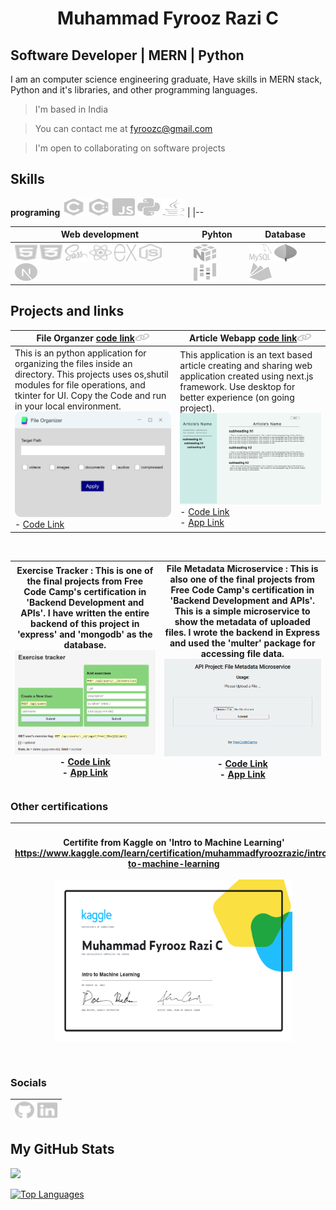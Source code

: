 
# <p align='center'>Muhammad Fyrooz Razi C</p> 
<!-- <p align='right'>
 <span href="https://www.github.com/MFyzi" target="_blank" rel="noreferrer"><img src="https://raw.githubusercontent.com/danielcranney/readme-generator/main/public/icons/socials/github.svg" width="16" height="16" /></span>
 <span href="https://www.github.com/MFyzi" target="_blank" rel="noreferrer"><img src="https://raw.githubusercontent.com/danielcranney/readme-generator/main/public/icons/socials/gmail.svg" width="16" height="16" /></span>
</p> -->
<!-- ===================================== -->

Software Developer | MERN | Python 
---------------------------

I am an computer science engineering graduate, Have skills in MERN stack, Python and it's libraries, and other programming languages.

> I'm based in India

> You can contact me at [fyroozc@gmail.com](mailto:fyroozc@gmail.com)

> I'm open to collaborating on software projects
<!-- 🌍✉️🤝 -->

##
##  Skills
**programing** 
<a href="https://docs.microsoft.com/en-us/cpp/?view=msvc-170" target="_blank" rel="noreferrer"><img src="./images/c.svg" width="36" height="28" alt="C" /></a> <a href="https://docs.microsoft.com/en-us/cpp/?view=msvc-170" target="_blank" rel="noreferrer"><img src="./images/c++.svg" width="36" height="28" alt="JavaScript" /></a> <a href="https://developer.mozilla.org/en-US/docs/Web/JavaScript" target="_blank" rel="noreferrer"><img src="./images/javascript.svg" width="36" height="28" alt="JavaScript" /></a> <a href="https://www.python.org/" target="_blank" rel="noreferrer"><img src="./images/python.svg" width="36" height="28" alt="Python" /></a> <a href="https://www.oracle.com/java/" target="_blank" rel="noreferrer"><img src="./images/javalang.svg" width="36" height="28" alt="Java" /></a> |
|--


**Web development** | **Pyhton** | **Database**
|--|--|--
<a href="https://developer.mozilla.org/en-US/docs/Web/HTML" target="_blank" rel="noreferrer"><img src="./images/html.svg" width="36" height="28" alt="React" /></a> <a href="https://www.w3.org/TR/CSS/#css" target="_blank" rel="noreferrer"><img src="./images/css3.svg" width="36" height="28" alt="CSS3" /></a> <a href="https://sass-lang.com/" target="_blank" rel="noreferrer"><img src="./images/sass.svg" width="36" height="28" alt="Sass" /></a> <a href="https://reactjs.org/" target="_blank" rel="noreferrer"><img src="./images/react.svg" width="36" height="28" alt="React" /></a> <a href="https://expressjs.com/" target="_blank" rel="noreferrer"><img src="./images/expressjs.svg" width="36" height="28" alt="Express" /></a> <a href="https://nodejs.org/en/" target="_blank" rel="noreferrer"><img src="./images/nodejs.svg" width="36" height="28" alt="NodeJS" /></a> <a href="https://nextjs.org/" target="_blank" rel="noreferrer"><img src="./images/nextjs.svg" width="36" height="28" alt="NodeJS" /></a> | <a href="https://numpy.org/" target="_blank" rel="noreferrer"><img src="./images/numpy.svg" width="36" height="28" alt="MongoDB" /></a> <a href="https://pandas.pydata.org/" target="_blank" rel="noreferrer"><img src="./images/pandas.svg" width="36" height="28" alt="MongoDB" /></a> | <a href="https://www.mysql.com/" target="_blank" rel="noreferrer"><img src="./images/mysql.svg" width="36" height="28" alt="MongoDB" /></a> <a href="https://www.mongodb.com/" target="_blank" rel="noreferrer"><img src="./images/mongodb.svg" width="36" height="28" alt="MongoDB" /></a> <a href="https://firebase.google.com/" target="_blank" rel="noreferrer"><img src="./images/firebase.svg" width="36" height="28" alt="Firebase" /></a>


##
## Projects and links 

**File Organzer** <a href="https://github.com/MuhammadFyroozRazi/file_organizer" target="_blank" rel="noreferrer">code link<img src="./images/link.svg" width="24" height="13" alt="JavaScript" /> | **Article Webapp** <a href="https://github.com/MuhammadFyroozRazi/articlewebapplication" target="_blank" rel="noreferrer">code link<img src="./images/link.svg" width="24" height="13" alt="JavaScript" />
|--|--
 This is an python application for organizing the files inside an directory. This projects uses os,shutil modules for file operations, and tkinter for UI. Copy the Code and run in your local environment.![File Organizer Screenshot](./images/file_organizer_window.png)- [Code Link](https://github.com/MuhammadFyroozRazi/file_organizer) | This application is an text based article creating and sharing web application created using next.js framework. Use desktop for better experience (on going project). ![Article Webpage screenshot](/images/article-create-page.png) - [Code Link](https://github.com/MuhammadFyroozRazi/articlewebapplication)<br>- [App Link](https://articlewebapplication-cjxd3pdad-muhammadfyroozrazi.vercel.app/articles/create)

<br>

 Exercise Tracker : This is one of the final projects from Free Code Camp's certification in 'Backend Development and APIs'. I have written the entire backend of this project in 'express' and 'mongodb' as the database.![Exercise Tracker Screenshot](./images/exercise%20tracker.png)- [Code Link](https://github.com/MuhammadFyroozRazi/freecode-exercise-tracker)<br>- [App Link](https://boilerplate-project-exercisetracker-1.muhammadfyroozr.repl.co/) | File Metadata Microservice : This is also one of the final projects from Free Code Camp's certification in 'Backend Development and APIs'. This is a simple microservice to show the metadata of uploaded files. I wrote the backend in Express and used the 'multer' package for accessing file data. ![File Metadata Microservice Screenshot](./images/metadata%20freecodecamp.png) - [Code Link](https://github.com/MuhammadFyroozRazi/freecode-file-metadata-microservice)<br>- [App Link](https://boilerplate-project-filemetadata.muhammadfyroozr.repl.co/)
|--|--

##
### Other certifications
Certifite from Kaggle on 'Intro to Machine Learning' <br>https://www.kaggle.com/learn/certification/muhammadfyroozrazic/intro-to-machine-learning<br><br><img src="./images/Muhammad Fyrooz Razi C - Intro to Machine Learning (5) - Copy.png" width="380" height="260" />| Certifite from Free Code Camp on 'Backend Development and APIs' <br>https://www.freecodecamp.org/certification/Fyrooz/back-end-development-and-apis<br><br><img src="./images/freecodecamp-backend-cirtificate 1.png" width="380" height="280" />
|--|--


##
### Socials
<a href="https://www.github.com/MuhammadFyroozRazi" target="_blank" rel="noreferrer"><img src="./images/github.svg" width="32" height="28" /></a> <a href="https://www.linkedin.com/in/muhammad-fyrooz-razi-c-ba34ba249/" target="_blank" rel="noreferrer"><img src="./images/linkedin.svg" width="32" height="28" /></a> |
|--

##

<!-- ### Badges -->

## My GitHub Stats

<a href="http://www.github.com/MuhammadFyroozRazi"><img src="https://github-readme-streak-stats.herokuapp.com/?user=MuhammadFyroozRazi&stroke=ffffff&background=1c1917&ring=0891b2&fire=0891b2&currStreakNum=ffffff&currStreakLabel=0891b2&sideNums=ffffff&sideLabels=ffffff&dates=ffffff&hide_border=true" /></a>

<a href="https://github.com/MuhammadFyroozRazi"><img src="https://github-readme-stats.vercel.app/api/top-langs/?username=MuhammadFyroozRazi&langs_count=10&title_color=0891b2&text_color=ffffff&icon_color=0891b2&bg_color=1c1917&hide_border=true&locale=en&custom_title=Top%20%Languages" alt="Top Languages" /></a>
